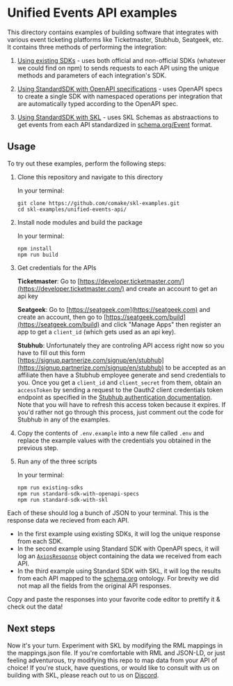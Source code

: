 # Unified Events API examples

This directory contains examples of building software that integrates with various event ticketing platforms like Ticketmaster, Stubhub, Seatgeek, etc. It contains three methods of performing the integration:

1. [Using existing SDKs](https://github.com/comake/skl-examples/blob/main/unified-events-api/src/UsingExistingSdks.ts) - uses both official and non-official SDKs (whatever we could find on npm) to sends requests to each API using the unique methods and parameters of each integration's SDK.

2. [Using StandardSDK with OpenAPI specifications](https://github.com/comake/skl-examples/blob/main/unified-events-api/src/UsingStandardSdkWithOpenApiSpecs.ts) - uses OpenAPI specs to create a single SDK with namespaced operations per integration that are automatically typed according to the OpenAPI spec.

3. [Using StandardSDK with SKL](https://github.com/comake/skl-examples/blob/main/unified-events-api/src/UsingStandardSdkWithSkl.ts) - uses SKL Schemas as abstraactions to get events from each API standardized in [schema.org/Event](https://schema.org/Event) format.

## Usage

To try out these examples, perform the following steps:

1. Clone this repository and navigate to this directory

    In your terminal: 

    ```shell
    git clone https://github.com/comake/skl-examples.git
    cd skl-examples/unified-events-api/
    ```

2. Install node modules and build the package

    In your terminal: 

    ```shell
    npm install
    npm run build
    ```

3. Get credentials for the APIs

    **Ticketmaster**: Go to [https://developer.ticketmaster.com/](https://developer.ticketmaster.com/) and create an account to get an api key

    **Seatgeek**: Go to [https://seatgeek.com](https://seatgeek.com) and create an account, then go to [https://seatgeek.com/build](https://seatgeek.com/build) and click "Manage Apps" then register an app to get a `client_id` (which gets used as an api key).

    **Stubhub**: Unfortunately they are controling API access right now so you have to fill out this form [https://signup.partnerize.com/signup/en/stubhub](https://signup.partnerize.com/signup/en/stubhub) to be accepted as an affiliate then have a Stubhub employee generate and send credentials to you. Once you get a `client_id` and `client_secret` from them, obtain an `accessToken` by sending a request to the Oauth2 client credentials token endpoint as specified in the [Stubhub authentication documentation](https://developer.stubhub.com/docs/authentication/application-only-authentication-flow#2-obtain-an-access-token). Note that you will have to refresh this access token because it expires. If you'd rather not go through this process, just comment out the code for Stubhub in any of the examples.

4. Copy the contents of `.env.example` into a new file called `.env` and replace the example values with the credentials you obtained in the previous step.

5. Run any of the three scripts

    In your terminal: 
    
    ```shell
    npm run existing-sdks
    npm run standard-sdk-with-openapi-specs
    npm run standard-sdk-with-skl
    ```

Each of these should log a bunch of JSON to your terminal. This is the response data we recieved from each API.

- In the first example using existing SDKs, it will log the unique response from each SDK.
- In the second example using Standard SDK with OpenAPI specs, it will log an [`AxiosResponse`](https://github.com/axios/axios#response-schema) object containing the data we received from each API.
- In the third example using Standard SDK with SKL, it will log the results from each API mapped to the [schema.org](https://schema.org) ontology. For brevity we did not map all the fields from the original API responses. 

Copy and paste the responses into your favorite code editor to prettify it & check out the data! 

## Next steps

Now it's your turn. Experiment with SKL by modifying the RML mappings in the mappings.json file. If you're comfortable with RML and JSON-LD, or just feeling adventurous, try modifying this repo to map data from your API of choice! If you're stuck, have questions, or would like to consult with us on building with SKL, please reach out to us on [Discord](https://discord.gg/stvfSB8kpG?ref=https://github.com/comake/skl-examples).